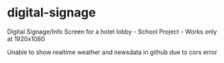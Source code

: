 # digital-signage
Digital Signage/Info Screen for a hotel lobby - School Project - Works only at 1920x1080

Unable to show realtime weather and newsdata in github due to cors error
